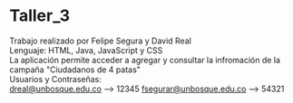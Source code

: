 # Taller_3
Trabajo realizado por Felipe Segura y David Real
<br/>
Lenguaje: HTML, Java, JavaScript y CSS
<br/>
La aplicación permite acceder a agregar y consultar la infromación de la campaña "Ciudadanos de 4 patas"
<br/>
Usuarios y Contraseñas:
<br/>
dreal@unbosque.edu.co --> 12345
fsegurar@unbosque.edu.co --> 54321
<br/>
